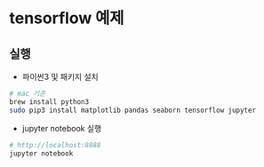 # tensorflow 예제

## 실행

- 파이썬3 및 패키지 설치

```bash
# mac 기준
brew install python3
sudo pip3 install matplotlib pandas seaborn tensorflow jupyter
```

- jupyter notebook 실행

```bash
# http://localhost:8888
jupyter notebook
```
